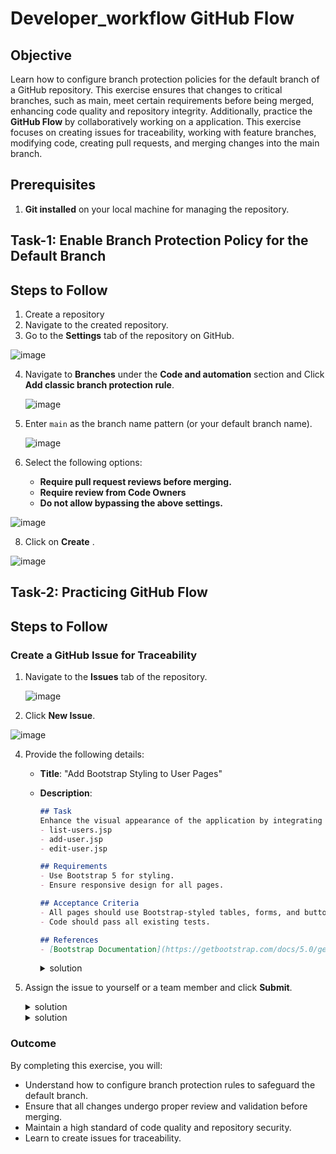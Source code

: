 # Developer_workflow GitHub Flow

## Objective
Learn how to configure branch protection policies for the default branch of a GitHub repository. This exercise ensures that changes to critical branches, such as main, meet certain requirements before being merged, enhancing code quality and repository integrity. Additionally, practice the **GitHub Flow** by collaboratively working on a application. This exercise focuses on creating issues for traceability, working with feature branches, modifying code, creating pull requests, and merging changes into the main branch.

## Prerequisites
1. **Git installed** on your local machine for managing the repository.

## Task-1: Enable Branch Protection Policy for the Default Branch

## Steps to Follow
1. Create a repository
2. Navigate to the created repository.
3. Go to the **Settings** tab of the repository on GitHub.

  ![image](https://github.com/user-attachments/assets/3cc1d399-437e-4129-a521-bf7e4b0cae4f)

   
4. Navigate to **Branches** under the **Code and automation** section and Click **Add classic branch protection rule**.

   ![image](https://github.com/user-attachments/assets/ecd71d2b-0c51-4797-b9bc-0cd5d1c0c43c)

   
5. Enter `main` as the branch name pattern (or your default branch name).

   ![image](https://github.com/user-attachments/assets/de9dda67-788e-4233-851c-1464c07fb166)

   
7. Select the following options:
   - **Require pull request reviews before merging.**
   - **Require review from Code Owners**
   - **Do not allow bypassing the above settings.**

![image](https://github.com/user-attachments/assets/2a0269db-affb-4f0f-856b-9e79c15a81ac)

     
8. Click on **Create** .

  ![image](https://github.com/user-attachments/assets/93d819c5-8bc4-4e32-ac39-84ef1eea05b1)
 


## Task-2: Practicing GitHub Flow

## Steps to Follow

### Create a GitHub Issue for Traceability

1. Navigate to the **Issues** tab of the repository.
   
   ![image](https://github.com/user-attachments/assets/743c5385-3b6c-45ce-97c2-d0a8e4271c77)


2. Click **New Issue**.

![image](https://github.com/user-attachments/assets/71cbf7ca-4500-4546-9f21-3ec84b302811)
   

4. Provide the following details:
   - **Title**: "Add Bootstrap Styling to User Pages"
   - **Description**:
     ```markdown
     ## Task
     Enhance the visual appearance of the application by integrating Bootstrap into the following pages:
     - list-users.jsp
     - add-user.jsp
     - edit-user.jsp

     ## Requirements
     - Use Bootstrap 5 for styling.
     - Ensure responsive design for all pages.

     ## Acceptance Criteria
     - All pages should use Bootstrap-styled tables, forms, and buttons.
     - Code should pass all existing tests.

     ## References
     - [Bootstrap Documentation](https://getbootstrap.com/docs/5.0/getting-started/introduction/)
     ```
  
     <details> <summary>solution</summary>
        
     ![image](https://github.com/user-attachments/assets/700ea4a5-8223-4a54-8e37-54edf26ce7fb)

     </details>

5. Assign the issue to yourself or a team member and click **Submit**.

   <details> <summary>solution</summary>

   ![image](https://github.com/user-attachments/assets/3e28e636-ce36-4bb8-bd58-91352ddc1109)

   </details>

   <details> <summary>solution</summary>
      
   ![image](https://github.com/user-attachments/assets/44c896d3-26f6-463b-9c0e-4bc60dd533cb)

   </details>


### Outcome
By completing this exercise, you will:
- Understand how to configure branch protection rules to safeguard the default branch.
- Ensure that all changes undergo proper review and validation before merging.
- Maintain a high standard of code quality and repository security.
- Learn to create issues for traceability.
